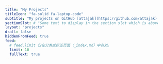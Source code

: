 ```yaml
---
title: "My Projects"
titleIcon: "fa-solid fa-laptop-code"
subtitle: "My projects on GitHub [attajak](https://github.com/attajak)."
sectionSlot: # "Some text to display in the section slot which is above the related articles list."
layout: "projects"
draft: false
hiddenFromFeed: true
feed:
  # feed.limit 仅在分类或标签页面（_index.md）中有效。
  limit: 10
  fullText: true
---
```

